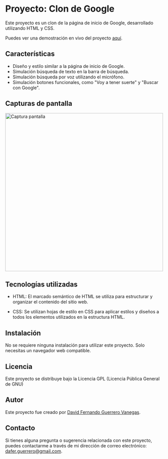 # Proyecto: Clon de Google
Este proyecto es un clon de la página de inicio de Google, desarrollado utilizando HTML y CSS.

Puedes ver una demostración en vivo del proyecto [aquí](https://daferguerrero.github.io/clone-google/).

## Características
- Diseño y estilo similar a la página de inicio de Google.
- Simulación búsqueda de texto en la barra de búsqueda.
- Simulación búsqueda por voz utilizando el micrófono.
- Simulación botones funcionales, como "Voy a tener suerte" y "Buscar con Google".

## Capturas de pantalla
<img src="https://github.com/daferguerrero/clone-google/assets/74115222/2ecaa7fc-e14c-4a71-b078-50833cf974f7" alt="Captura pantalla" width="500"/>

## Tecnologías utilizadas
-   HTML: El marcado semántico de HTML se utiliza para estructurar y organizar el contenido del sitio web.
    
-   CSS: Se utilizan hojas de estilo en CSS para aplicar estilos y diseños a todos los elementos utilizados en la estructura HTML.

## Instalación
No se requiere ninguna instalación para utilizar este proyecto. Solo necesitas un navegador web compatible.

## Licencia
Este proyecto se distribuye bajo la Licencia GPL (Licencia Pública General de GNU)

## Autor
Este proyecto fue creado por [David Fernando Guerrero Vanegas](https://github.com/daferguerrero).

## Contacto
Si tienes alguna pregunta o sugerencia relacionada con este proyecto, puedes contactarme a través de mi dirección de correo electrónico: [dafer.guerrero@gmail.com](dafer.guerrero@gmail.com).
